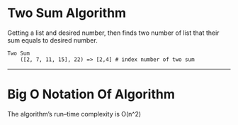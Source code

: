 # Two Sum Algorithm
Getting a list and desired number, then finds two number of list
that their sum equals to desired number.<br>
````
Two Sum
    ([2, 7, 11, 15], 22) => [2,4] # index number of two sum
````
---
# Big O Notation Of Algorithm
The algorithm’s run–time complexity is O(n^2)
